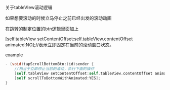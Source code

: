 关于tableVIew滚动逻辑

如果想要滚动的时候立马停止之前已经出发的滚动动画

在跳转的制定位置的btn逻辑里面加上

[self.tableView setContentOffset:self.tableView.contentOffset animated:NO];//表示立即固定在当前的滚动窗口状态。



example

```objective-c
- (void)tapScrollBottomBtn:(id)sender {
    //相当于立即停止当前的滚动，执行下面的操作
    [self.tableView setContentOffset:self.tableView.contentOffset animated:NO];
    [self scrollToBottomWithAnimated:YES];
}
```

